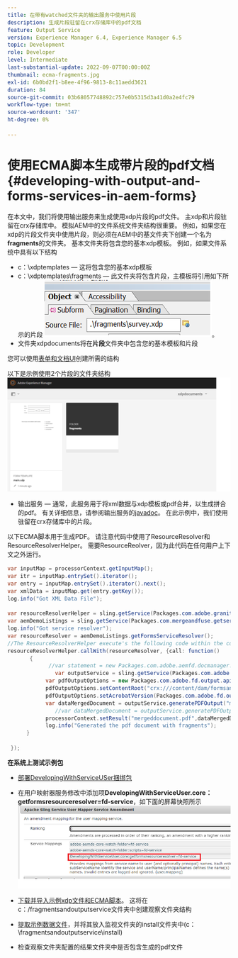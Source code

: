 ```yaml
---
title: 在带有watched文件夹的输出服务中使用片段
description: 生成片段驻留在crx存储库中的pdf文档
feature: Output Service
version: Experience Manager 6.4, Experience Manager 6.5
topic: Development
role: Developer
level: Intermediate
last-substantial-update: 2022-09-07T00:00:00Z
thumbnail: ecma-fragments.jpg
exl-id: 6b0bd2f1-b8ee-4f96-9813-8c11aedd3621
duration: 84
source-git-commit: 03b68057748892c757e0b5315d3a41d0a2e4fc79
workflow-type: tm+mt
source-wordcount: '347'
ht-degree: 0%

---
```


# 使用ECMA脚本生成带片段的pdf文档{#developing-with-output-and-forms-services-in-aem-forms}


在本文中，我们将使用输出服务来生成使用xdp片段的pdf文件。 主xdp和片段驻留在crx存储库中。 模拟AEM中的文件系统文件夹结构很重要。 例如，如果您在xdp的片段文件夹中使用片段，则必须在AEM中的基文件夹下创建一个名为&#x200B;**fragments**&#x200B;的文件夹。 基本文件夹将包含您的基本xdp模板。 例如，如果文件系统中具有以下结构
* c：\xdptemplates — 这将包含您的基本xdp模板
* c：\xdptemplates\fragments — 此文件夹将包含片段，主模板将引用如下所示的片段
  ![fragment-xdp](assets/survey-fragment.png)。
* 文件夹xdpdocuments将在&#x200B;**片段**&#x200B;文件夹中包含您的基本模板和片段

您可以使用[表单和文档UI](http://localhost:4502/aem/forms.html/content/dam/formsanddocuments)创建所需的结构

以下是示例使用2个片段的文件夹结构
![表单&amp;文档](assets/fragment-folder-structure-ui.png)


* 输出服务 — 通常，此服务用于将xml数据与xdp模板或pdf合并，以生成拼合的pdf。 有关详细信息，请参阅输出服务的[javadoc](https://helpx.adobe.com/cn/experience-manager/6-5/forms/javadocs/index.html?com/adobe/fd/output/api/OutputService.html)。 在此示例中，我们使用驻留在crx存储库中的片段。


以下ECMA脚本用于生成PDF。 请注意代码中使用了ResourceResolver和ResourceResolverHelper。 需要ResourceReolver，因为此代码在任何用户上下文之外运行。

```java
var inputMap = processorContext.getInputMap();
var itr = inputMap.entrySet().iterator();
var entry = inputMap.entrySet().iterator().next();
var xmlData = inputMap.get(entry.getKey());
log.info("Got XML Data File");

var resourceResolverHelper = sling.getService(Packages.com.adobe.granite.resourceresolverhelper.ResourceResolverHelper);
var aemDemoListings = sling.getService(Packages.com.mergeandfuse.getserviceuserresolver.GetResolver);
log.info("Got service resolver");
var resourceResolver = aemDemoListings.getFormsServiceResolver();
//The ResourceResolverHelper execute's the following code within the context of the resourceResolver 
resourceResolverHelper.callWith(resourceResolver, {call: function()
       {
             //var statement = new Packages.com.adobe.aemfd.docmanager.Document("/content/dam/formsanddocuments/xdpdocuments/main.xdp",resourceResolver);
               var outputService = sling.getService(Packages.com.adobe.fd.output.api.OutputService);
            var pdfOutputOptions = new Packages.com.adobe.fd.output.api.PDFOutputOptions();
            pdfOutputOptions.setContentRoot("crx:///content/dam/formsanddocuments/xdpdocuments");
            pdfOutputOptions.setAcrobatVersion(Packages.com.adobe.fd.output.api.AcrobatVersion.Acrobat_11);
            var dataMergedDocument = outputService.generatePDFOutput("main.xdp",xmlData,pdfOutputOptions);
               //var dataMergedDocument = outputService.generatePDFOutput(statement,xmlData,pdfOutputOptions);
            processorContext.setResult("mergeddocument.pdf",dataMergedDocument);
            log.info("Generated the pdf document with fragments");
      }

 });
```

**在系统上测试示例包**
* [部署DevelopingWithServiceUSer捆绑包](assets/DevelopingWithServiceUser.jar)
* 在用户映射器服务修改中添加项&#x200B;**DevelopingWithServiceUser.core：getformsresourceresolver=fd-service**，如下面的屏幕快照所示
  ![用户映射器修正](assets/user-mapper-service-amendment.png)
* [下载并导入示例xdp文件和ECMA脚本](assets/watched-folder-fragments-ecma.zip)。
这将在c：/fragmentsandoutputservice文件夹中创建观察文件夹结构

* [提取示例数据文件](assets/usingFragmentsSampleData.zip)，并将其放入监视文件夹的install文件夹中(c：\fragmentsandoutputservice\install)

* 检查观察文件夹配置的结果文件夹中是否包含生成的pdf文件
